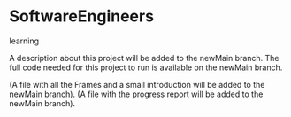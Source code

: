 # SoftwareEngineers
learning

A description about this project will be added to the newMain branch.
The full code needed for this project to run is available on the newMain branch.

(A file with all the Frames and a small introduction will be added to the newMain branch).
(A file with the progress report will be added to the newMain branch).
